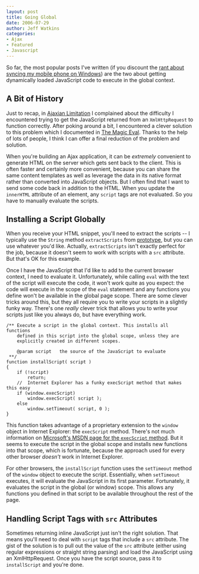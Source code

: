 ```yaml
---
layout: post
title: Going Global
date: 2006-07-29
author: Jeff Watkins
categories:
- Ajax
- Featured
- Javascript
---
```


So far, the most popular posts I've written (if you discount the [rant about syncing my mobile phone on Windows](http://nerd.newburyportion.com/2005/12/searing-pain)) are the two about getting dynamically loaded JavaScript code to execute in the global context.





## A Bit of History ##
Just to recap, in [Ajaxian Limitation](http://nerd.newburyportion.com/2005/08/ajaxian-limitation) I complained about the difficulty I encountered trying to get the JavaScript returned from an `XmlHttpRequest` to function correctly. After poking around a bit, I encountered a clever solution to this problem which I documented in [The Magic Eval](http://nerd.newburyportion.com/2005/09/the-magic-eval). Thanks to the help of lots of people, I think I can offer a final reduction of the problem and solution.

When you're building an Ajax application, it can be _extremely_ convenient to generate HTML on the server which gets sent back to the client. This is often faster and certainly more convenient, because you can share the same content templates as well as leverage the data in its native format rather than converted into JavaScript objects. But I often find that I want to send some code back in addition to the HTML. When you update the `innerHTML` attribute of an element, any `script` tags are not evaluated. So you have to manually evaluate the scripts.

## Installing a Script Globally ##
When you receive your HTML snippet, you'll need to extract the scripts -- I typically use the `String` method `extractScripts` from [prototype](http://prototype.conio.net/), but you can use whatever you'd like. Actually, `extractScripts` isn't exactly perfect for the job, because it doesn't seem to work with scripts with a `src` attribute. But that's OK for this example.

Once I have the JavaScript that I'd like to add to the current browser context, I need to evaluate it. Unfortunately, while calling `eval` with the text of the script will execute the code, it won't work quite as you expect: the code will execute in the scope of the `eval` statement and any functions you define won't be available in the global page scope. There are some clever tricks around this, but they all require you to write your scripts in a slightly funky way. There's one _really_ clever trick that allows you to write your scripts just like you always do, but have everything work.

    /** Execute a script in the global context. This installs all functions
        defined in this script into the global scope, unless they are
        explicitly created in different scopes.
        
        @param script   the source of the JavaScript to evaluate
     **/    
    function installScript( script )
    {
        if (!script)
            return;
        //  Internet Explorer has a funky execScript method that makes this easy
        if (window.execScript)
            window.execScript( script );
        else
            window.setTimeout( script, 0 );
    }
    
This function takes advantage of a proprietary extension to the `window` object in Internet Explorer: the `execScript` method. There's not much information on [Microsoft's MSDN page for the `execScript` method](http://msdn.microsoft.com/library/default.asp?url=/workshop/author/dhtml/reference/objects.asp). But it seems to execute the script in the global scope and installs new functions into that scope, which is fortunate, because the approach used for every other browser _doesn't_ work in Internet Explorer.

For other browsers, the `installScript` function uses the `setTimeout` method of the `window` object to execute the script. Essentially, when `setTimeout` executes, it will evaluate the JavaScript in its first parameter. Fortunately, it evaluates the script in the global (or window) scope. This allows any functions you defined in that script to be available throughout the rest of the page.

## Handling Script Tags with `src` Attributes ##
Sometimes returning inline JavaScript just isn't the right solution. That means you'll need to deal with `script` tags that include a `src` attribute. The gist of the solution is to pull out the value of the `src` attribute (either using regular expressions or straight string parsing) and load the JavaScript using an XmlHttpRequest. Once you have the script source, pass it to `installScript` and you're done.